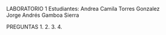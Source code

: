 LABORATORIO 1
Estudiantes:
Andrea Camila Torres Gonzalez  
Jorge Andrés Gamboa Sierra 

PREGUNTAS
1.
2.
3.
4.



